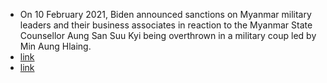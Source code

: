 - On 10 February 2021, Biden announced sanctions on Myanmar military leaders and their business associates in reaction to the Myanmar State Counsellor Aung San Suu Kyi being overthrown in a military coup led by Min Aung Hlaing.
- [link](https://www.reuters.com/article/us-myanmar-politics-blacklist-idUSKBN2AW2SL)
- [link](https://www.politico.com/news/2021/02/10/biden-myanmar-sanctions-468401)
